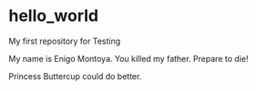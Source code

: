 # hello_world
My first repository for Testing

My name is Enigo Montoya. You killed my father. Prepare to die!

Princess Buttercup could do better.
